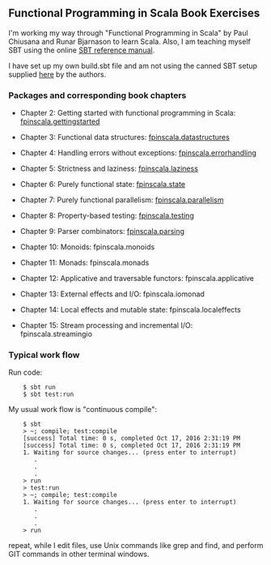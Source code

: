 ## Functional Programming in Scala Book Exercises

I'm working my way through "Functional Programming in Scala"
by Paul Chiusana and Runar Bjarnason to learn Scala.  Also, I am
teaching myself SBT using the online
[SBT reference manual](http://www.scala-sbt.org/).

I have set up my own build.sbt file and am not using the canned SBT
setup supplied [here](https://github.com/fpinscala/fpinscala) by the
authors.

### Packages and corresponding book chapters

* Chapter 2: Getting started with functional programming in Scala: 
  [fpinscala.gettingstarted](src/main/scala/fpinscala/gettingstarted/)

* Chapter 3: Functional data structures: 
  [fpinscala.datastructures](src/main/scala/fpinscala/datastructures/)

* Chapter 4: Handling errors without exceptions: 
  [fpinscala.errorhandling](src/main/scala/fpinscala/errorhandling/)

* Chapter 5: Strictness and laziness: 
  [fpinscala.laziness](src/main/scala/fpinscala/laziness/)

* Chapter 6: Purely functional state: 
  [fpinscala.state](src/main/scala/fpinscala/state/)

* Chapter 7: Purely functional parallelism: 
  [fpinscala.parallelism](src/main/scala/fpinscala/parallelism/)

* Chapter 8: Property-based testing: 
  [fpinscala.testing](src/main/scala/fpinscala/testing/)

* Chapter 9: Parser combinators: 
  [fpinscala.parsing](src/main/scala/fpinscala/parsing/)

* Chapter 10: Monoids: 
  fpinscala.monoids

* Chapter 11: Monads: 
  fpinscala.monads

* Chapter 12: Applicative and traversable functors: 
  fpinscala.applicative

* Chapter 13: External effects and I/O: 
  fpinscala.iomonad

* Chapter 14: Local effects and mutable state: 
  fpinscala.localeffects

* Chapter 15: Stream processing and incremental I/O: 
  fpinscala.streamingio

### Typical work flow
Run code:
```
    $ sbt run
    $ sbt test:run
```
My usual work flow is "continuous compile":
```
    $ sbt
    > ~; compile; test:compile
    [success] Total time: 0 s, completed Oct 17, 2016 2:31:19 PM
    [success] Total time: 0 s, completed Oct 17, 2016 2:31:19 PM
    1. Waiting for source changes... (press enter to interrupt)
       .
       .
       .
    > run
    > test:run
    > ~; compile; test:compile
    1. Waiting for source changes... (press enter to interrupt)
       .
       .
       .
    > run
```
repeat, while I edit files, use Unix commands like grep and
find, and perform GIT commands in other terminal windows.
